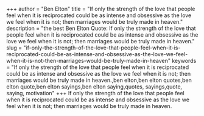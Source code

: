 +++
author = "Ben Elton"
title = "If only the strength of the love that people feel when it is reciprocated could be as intense and obsessive as the love we feel when it is not; then marriages would be truly made in heaven."
description = "the best Ben Elton Quote: If only the strength of the love that people feel when it is reciprocated could be as intense and obsessive as the love we feel when it is not; then marriages would be truly made in heaven."
slug = "if-only-the-strength-of-the-love-that-people-feel-when-it-is-reciprocated-could-be-as-intense-and-obsessive-as-the-love-we-feel-when-it-is-not-then-marriages-would-be-truly-made-in-heaven"
keywords = "If only the strength of the love that people feel when it is reciprocated could be as intense and obsessive as the love we feel when it is not; then marriages would be truly made in heaven.,ben elton,ben elton quotes,ben elton quote,ben elton sayings,ben elton saying,quotes, sayings,quote, saying, motivation"
+++
If only the strength of the love that people feel when it is reciprocated could be as intense and obsessive as the love we feel when it is not; then marriages would be truly made in heaven.
